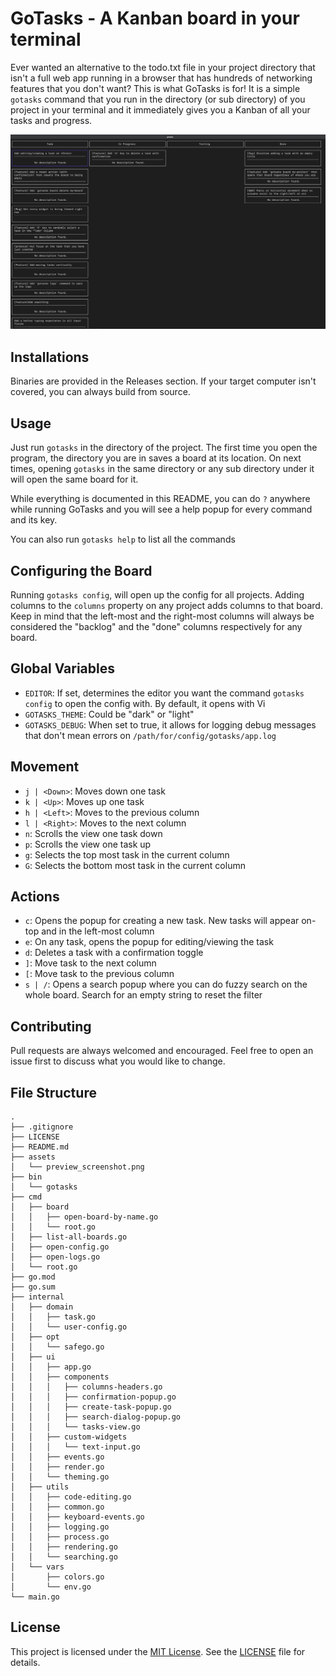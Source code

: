 # GoTasks - A Kanban board in your terminal
Ever wanted an alternative to the todo.txt file in your project directory that isn't a full web app running in a browser that has hundreds of networking features that you don't want? This is what GoTasks is for!
It is a simple `gotasks` command that you run in the directory (or sub directory) of you project in your terminal and it immediately gives you a Kanban of all your tasks and progress.

![promo](./assets/preview_screenshot.png)

## Installations
Binaries are provided in the Releases section. If your target computer isn't covered, you can always build from source.

## Usage
Just run `gotasks` in the directory of the project. The first time you open the program, the directory you are in saves a board at its location. On next times, opening `gotasks` in the same directory or any sub directory under it will open the same board for it.

While everything is documented in this README, you can do `?` anywhere while running GoTasks and you will see a help popup for every command and its key.

You can also run `gotasks help` to list all the commands

## Configuring the Board
Running `gotasks config`, will open up the config for all projects. Adding columns to the `columns` property on any project adds columns to that board. Keep in mind that the left-most and the right-most columns will always be considered the "backlog" and the "done" columns respectively for any board.

## Global Variables
- `EDITOR`: If set, determines the editor you want the command `gotasks config` to open the config with. By default, it opens with Vi
- `GOTASKS_THEME`: Could be "dark" or "light"
- `GOTASKS_DEBUG`: When set to true, it allows for logging debug messages that don't mean errors on `/path/for/config/gotasks/app.log`

## Movement
- `j | <Down>`: Moves down one task
- `k | <Up>`: Moves up one task
- `h | <Left>`: Moves to the previous column
- `l | <Right>`: Moves to the next column
- `n`: Scrolls the view one task down
- `p`: Scrolls the view one task up
- `g`: Selects the top most task in the current column
- `G`: Selects the bottom most task in the current column

## Actions
- `c`: Opens the popup for creating a new task. New tasks will appear on-top and in the left-most column
- `e`: On any task, opens the popup for editing/viewing the task
- `d`: Deletes a task with a confirmation toggle
- `]`: Move task to the next column
- `[`: Move task to the previous column
- `s | /`: Opens a search popup where you can do fuzzy search on the whole board. Search for an empty string to reset the filter

## Contributing
Pull requests are always welcomed and encouraged. Feel free to open an issue first to discuss what you would like to change.

## File Structure
```
.
├── .gitignore
├── LICENSE
├── README.md
├── assets
│   └── preview_screenshot.png
├── bin
│   └── gotasks
├── cmd
│   ├── board
│   │   ├── open-board-by-name.go
│   │   └── root.go
│   ├── list-all-boards.go
│   ├── open-config.go
│   ├── open-logs.go
│   └── root.go
├── go.mod
├── go.sum
├── internal
│   ├── domain
│   │   ├── task.go
│   │   └── user-config.go
│   ├── opt
│   │   └── safego.go
│   ├── ui
│   │   ├── app.go
│   │   ├── components
│   │   │   ├── columns-headers.go
│   │   │   ├── confirmation-popup.go
│   │   │   ├── create-task-popup.go
│   │   │   ├── search-dialog-popup.go
│   │   │   └── tasks-view.go
│   │   ├── custom-widgets
│   │   │   └── text-input.go
│   │   ├── events.go
│   │   ├── render.go
│   │   └── theming.go
│   ├── utils
│   │   ├── code-editing.go
│   │   ├── common.go
│   │   ├── keyboard-events.go
│   │   ├── logging.go
│   │   ├── process.go
│   │   ├── rendering.go
│   │   └── searching.go
│   └── vars
│       ├── colors.go
│       └── env.go
└── main.go
```

## License
This project is licensed under the [MIT License](https://choosealicense.com/licenses/mit/). See the [LICENSE](LICENSE) file for details.